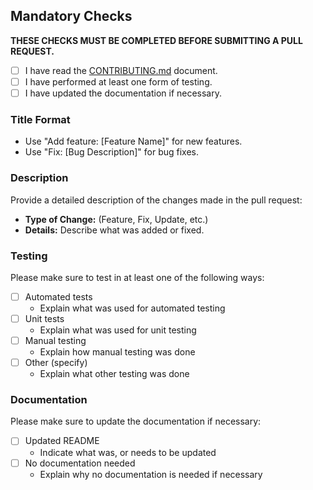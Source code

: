 ## Mandatory Checks
**THESE CHECKS MUST BE COMPLETED BEFORE SUBMITTING A PULL REQUEST.**
- [ ] I have read the [CONTRIBUTING.md](.github/CONTRIBUTING.md) document.
- [ ] I have performed at least one form of testing.
- [ ] I have updated the documentation if necessary.

### Title Format
- Use "Add feature: [Feature Name]" for new features.
- Use "Fix: [Bug Description]" for bug fixes.

### Description
Provide a detailed description of the changes made in the pull request:

- **Type of Change:** (Feature, Fix, Update, etc.)
- **Details:** Describe what was added or fixed.

### Testing
Please make sure to test in at least one of the following ways:

- [ ] Automated tests
    - Explain what was used for automated testing
- [ ] Unit tests
    - Explain what was used for unit testing
- [ ] Manual testing
    - Explain how manual testing was done
- [ ] Other (specify)
    - Explain what other testing was done

### Documentation
Please make sure to update the documentation if necessary:

- [ ] Updated README
    - Indicate what was, or needs to be updated
- [ ] No documentation needed
    - Explain why no documentation is needed if necessary
